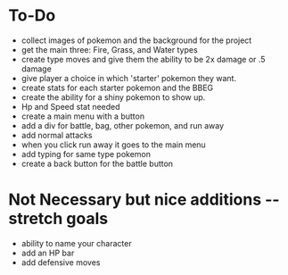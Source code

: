 # To-Do
- collect images of pokemon and the background for the project 
- get the main three: Fire, Grass, and Water types
- create type moves and give them the ability to be 2x damage or .5 damage 
- give player a choice in which 'starter' pokemon they want. 
- create stats for each starter pokemon and the BBEG
- create the ability for a shiny pokemon to show up. 
- Hp and Speed stat needed
- create a main menu with a button
- add a div for battle, bag, other pokemon, and run away
- add normal attacks
- when you click run away it goes to the main menu 
- add typing for same type pokemon
- create a back button for the battle button

# Not Necessary but nice additions -- stretch goals
- ability to name your character
- add an HP bar 
- add defensive moves
